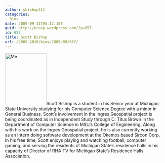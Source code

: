 ```yaml
---
author: sbishop411
categories:
- Bios
date: 2009-09-11T05:12:10Z
guid: http://ucosp.wordpress.com/?p=657
id: 657
title: Scott Bishop
url: /2009-2010/bios/2009/09/657/
---
```


<img class="size-medium wp-image-656 alignleft" title="Me" src="http://ucosp.files.wordpress.com/2009/09/me6.jpg?w=240" alt="Me" width="134" height="168" srcset="http://ucosp.ca/wp-content/uploads/2009/09/me6.jpg 912w, http://ucosp.ca/wp-content/uploads/2009/09/me6-240x300.jpg 240w, http://ucosp.ca/wp-content/uploads/2009/09/me6-822x1024.jpg 822w" sizes="(max-width: 134px) 100vw, 134px" />Scott Bishop is a student in his Senior year at Michigan State University studying for his Computer Science Degree with a minor in General Business. Scott&#8217;s involvement in the Ingres Geospatial project is being coordinated as in Independent Study through C. Titus Brown in the Department of Computer Science in MSU&#8217;s College of Engineering. Along with his work on the Ingres Geospatial project, he is also currently working as an Intern doing software development at the Okemos based Sircon Corp. In his free time, Scott enjoys playing and watching football, computer gaming, and serving the residents of Michigan State’s residence halls in his capacity of Director of RHA TV for Michigan State’s Residence Halls Association.